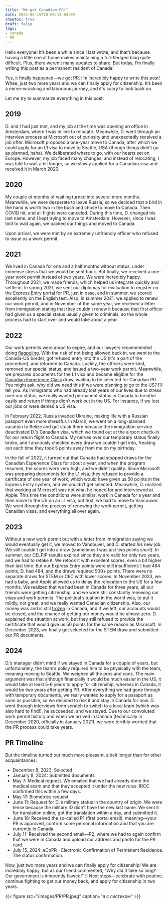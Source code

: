 ```yaml
---
title: "We got Canadian PR!"
date: 2024-06-15T10:00:13-04:00
showtoc: true
draft: false
tags:
- canada
- PR 
---
```

Hello everyone! It’s been a while since I last wrote, and that’s because having a little one at home makes maintaining a full-fledged blog quite difficult. Plus, there weren’t many updates to share. But today, I’m finally writing this post as a permanent resident of Canada!

Yes, it finally happened—we got PR. I’m incredibly happy to write this post! Whee, just two more years and we can finally apply for citizenship. It’s been a nerve-wracking and laborious journey, and it's scary to look back on.

Let me try to summarize everything in this post.

## 2019

D. and I had just met, and my job at the time was opening an office in Amsterdam, where I was in line to relocate. Meanwhile, D. went through an interview process at Microsoft out of curiosity and unexpectedly received a job offer. Microsoft proposed a one-year move to Canada, after which we could apply for an L1 visa to move to Seattle, USA (though things didn’t go as planned, haha). We deliberated where to go, with our hearts set on Europe. However, my job faced many changes, and instead of relocating, I was told to wait a bit longer, so we slowly applied for a Canadian visa and received it in March 2020.

## 2020

My couple of months of waiting turned into several more months. Meanwhile, we were desperate to leave Russia, so we decided that a bird in the hand is worth two in the bush and chose to move to Canada. Then COVID hit, and all flights were canceled. During this time, D. changed his last name, and I kept trying to move to Amsterdam. However, since I was told to wait again, we packed our things and moved to Canada.

Upon arrival, we were met by an extremely unfriendly officer who refused to issue us a work permit.

## 2021

We lived in Canada for one and a half months without status, under immense stress that we would be sent back. But finally, we received a one-year work permit instead of two years. We were incredibly happy. Throughout 2021, we made friends, which helped us integrate quickly and settle in. In spring 2021, we sent our diplomas for evaluation to register on the Express Entry portal for PR, just in case, and in summer, we scored excellently on the English test. Also, in summer 2021, we applied to renew our work permit, and in November of the same year, we received a letter from immigration stating that they couldn’t renew it because that first officer had given us a special status usually given to criminals, so the whole process had to start over and would take about a year.

## 2022

Our work permits were about to expire, and our lawyers recommended doing [flagpoling](https://www.immigrationstationcanada.com/post/what-is-flagpoling). With the risk of not being allowed back in, we went to the Canada-US border, got refused entry into the US (it's a part of the procedure), and returned to Canada. Luckily, the officers were kind, removed our special status, and issued a two-year work permit. Meanwhile, we prepared documents for the L1 visa and became eligible for the [Canadian Experience Class](https://www.canada.ca/en/immigration-refugees-citizenship/services/immigrate-canada/express-entry/eligibility/canadian-experience-class.html) draw, waiting to be selected for Canadian PR. You might ask, why did we need this if we were planning to go to the US? I’ll tell you. As immigrants who had already lost years of our lives due to stress over our status, we really wanted permanent status in Canada to breathe easily and return if things didn’t work out in the US. For instance, if we lost our jobs or were denied a US visa.

In February 2022, Russia invaded Ukraine, making life with a Russian passport even more stressful. In March, we went on a long-planned vacation to Belize and got stuck there because the immigration service deactivated D.'s Canadian visa, which we found out at the airport check-in for our return flight to Canada. My nerves over our temporary status finally broke, and I anxiously checked every draw we couldn’t get into, freaking out each time they took 5 points away from me on my birthday.

In the fall of 2022, it turned out that Canada had stopped draws for the Canadian Experience Class for about a year, and when the program resumed, the scores were very high, and we didn’t qualify. Since Microsoft was preparing documents for the L1 visa, they refused to provide a certificate of one year of work, which would have given us 50 points in the Express Entry system, and we couldn’t get selected. Meanwhile, D. realized that working at Microsoft was not what he hoped for and interviewed at Apple. This time the conditions were similar: work in Canada for a year and then move to the US on an L1 visa, but first, we had to move to Vancouver. We went through the process of renewing the work permit, getting Canadian visas, and everything all over again.

## 2023

Without a new work permit but with a letter from immigration saying we would eventually get it, we moved to Vancouver, and D. started his new job. We still couldn’t get into a draw (sometimes I was just two points short). In summer, our CELPIP results expired since they are valid for only two years, and we had to retake it. We retook it with excellent scores, even a bit higher than last time. But our Express Entry points were still insufficient: I had 494 points, D. had 484, and the draws required 500+ points. There were no separate draws for STEM or CEC with lower scores. In November 2023, we had a baby, and Apple allowed us to delay the relocation to the US for a few months. We realized that we had been in Canada for three years, all our friends were getting citizenship, and we were still constantly renewing our visas and work permits. The political situation in the world was, to put it mildly, not great, and we really wanted Canadian citizenship. Also, our money was and is still [frozen](https://www.cbc.ca/news/politics/canada-russia-ukraine-sanctions-1.6736088) in Canada, and if we left, our accounts would be closed, and the chance of getting our money would be almost zero. D. explained the situation at work, but they still refused to provide the certificate that would give us 50 points for the same reason as Microsoft. In December 2023, we finally got selected for the STEM draw and submitted our PR documents. 

## 2024
D.’s manager didn’t mind if we stayed in Canada for a couple of years, but unfortunately, the team’s policy required him to be physically with the team, meaning moving to Seattle. We weighed all the pros and cons. The main argument was that although financially it would be much easier in the US, it would take at least 5-6 years to apply for citizenship, whereas in Canada, it would be two years after getting PR. After everything we had gone through with temporary documents, we really wanted to apply for a passport as soon as possible, so we decided to risk it and stay in Canada for now. D. went through interviews from scratch to switch to a local team (which was also hard to find!), he succeeded, and we stayed. Due to our convoluted work permit history and when we arrived in Canada (technically in December 2020, officially in January 2021), we were terribly worried that the PR process could take years.

## PR Timeline
But the timeline turned out much more pleasant, albeit longer than for other acquaintances:

- December 8, 2023: Selected  
- January 8, 2024: Submitted documents  
- May 7: Medical request. We emailed that we had already done the medical exam and that they accepted it under the new rules. IRCC confirmed this within a few days.  
- May 17: Biometrics request  
- June 11: Request for D.'s military status in the country of origin. We were tense because the military ID didn’t have the new last name. We sent it for translation online, got the translation within a day, and submitted it.  
- June 18: Received the so-called P1 (first portal email), meaning—your PR is approved, confirm some personal information and that you are currently in Canada.  
- July 11: Received the second email—P2, where we had to again confirm that we were in Canada and upload our address and photo for the PR card.  
- July 15, 2024: eCoPR—Electronic Confirmation of Permanent Residence. The status confirmation.  

Now, just two more years and we can finally apply for citizenship! We are incredibly happy, but as our friend commented, “Why did it take so long? Our government is inherently flawed!” :) Next steps—celebrate with poutine, continue fighting to get our money back, and apply for citizenship in two years.

{{< figure src="/images/PR/PR.jpeg" caption="я с листиком" >}}





